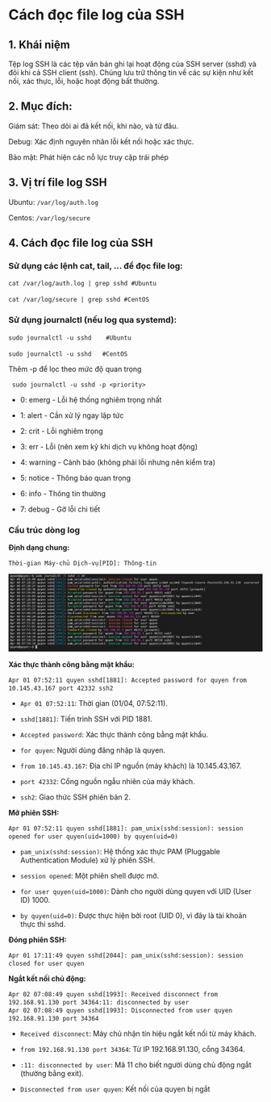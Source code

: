# Cách đọc file log của SSH

## 1. Khái niệm 

Tệp log SSH là các tệp văn bản ghi lại hoạt động của SSH server (sshd) và đôi khi cả SSH client (ssh). Chúng lưu trữ thông tin về các sự kiện như kết nối, xác thực, lỗi, hoặc hoạt động bất thường.

## 2. Mục đích:

Giám sát: Theo dõi ai đã kết nối, khi nào, và từ đâu.

Debug: Xác định nguyên nhân lỗi kết nối hoặc xác thực.

Bảo mật: Phát hiện các nỗ lực truy cập trái phép

## 3. Vị trí file log SSH

Ubuntu: `/var/log/auth.log`

Centos: `/var/log/secure`

## 4. Cách đọc file log của SSH

### Sử dụng các lệnh cat, tail, ... để đọc file log:

    cat /var/log/auth.log | grep sshd #Ubuntu

    cat /var/log/secure | grep sshd #CentOS

### Sử dụng journalctl (nếu log qua systemd): 

    sudo journalctl -u sshd    #Ubuntu

    sudo journalctl -u sshd   #CentOS

Thêm -p <priority> để lọc theo mức độ quan trọng

     sudo journalctl -u sshd -p <priority> 

- 0: emerg - Lỗi hệ thống nghiêm trọng nhất

- 1: alert - Cần xử lý ngay lập tức

- 2: crit - Lỗi nghiêm trọng

- 3: err - Lỗi (nên xem kỹ khi dịch vụ không hoạt động)

- 4: warning - Cảnh báo (không phải lỗi nhưng nên kiểm tra)

- 5: notice - Thông báo quan trọng

- 6: info - Thông tin thường

- 7: debug - Gỡ lỗi chi tiết

### Cấu trúc dòng log

**Định dạng chung:**

    Thời-gian Máy-chủ Dịch-vụ[PID]: Thông-tin

![log1](/QuyenNV/SSH/images/log1.png)

**Xác thực thành công bằng mật khẩu:**

    Apr 01 07:52:11 quyen sshd[1881]: Accepted password for quyen from 10.145.43.167 port 42332 ssh2

- `Apr 01 07:52:11`: Thời gian (01/04, 07:52:11).

- `sshd[1881]`: Tiến trình SSH với PID 1881.

- `Accepted password`: Xác thực thành công bằng mật khẩu.

- `for quyen`: Người dùng đăng nhập là quyen.

- `from 10.145.43.167`: Địa chỉ IP nguồn (máy khách) là 10.145.43.167.

- `port 42332`: Cổng nguồn ngẫu nhiên của máy khách.

- `ssh2`: Giao thức SSH phiên bản 2.

**Mở phiên SSH:**

    Apr 01 07:52:11 quyen sshd[1881]: pam_unix(sshd:session): session opened for user quyen(uid=1000) by quyen(uid=0)

- `pam_unix(sshd:session)`: Hệ thống xác thực PAM (Pluggable Authentication Module) xử lý phiên SSH.

- `session opened`: Một phiên shell được mở.

- `for user quyen(uid=1000)`: Dành cho người dùng quyen với UID (User ID) 1000.

- `by quyen(uid=0)`: Được thực hiện bởi root (UID 0), vì đây là tài khoản thực thi sshd.

**Đóng phiên SSH:**

    Apr 01 17:11:49 quyen sshd[2044]: pam_unix(sshd:session): session closed for user quyen

**Ngắt kết nối chủ động:**

    Apr 02 07:08:49 quyen sshd[1993]: Received disconnect from 192.168.91.130 port 34364:11: disconnected by user
    Apr 02 07:08:49 quyen sshd[1993]: Disconnected from user quyen 192.168.91.130 port 34364

- `Received disconnect`: Máy chủ nhận tín hiệu ngắt kết nối từ máy khách.

- `from 192.168.91.130 port 34364`: Từ IP 192.168.91.130, cổng 34364.

- `:11: disconnected by user`: Mã 11 cho biết người dùng chủ động ngắt (thường bằng exit).

- `Disconnected from user quyen`: Kết nối của quyen bị ngắt